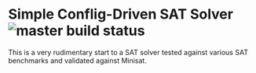 # Simple Conflig-Driven SAT Solver ![master build status](https://travis-ci.org/kunalarya/simple-sat-solver.svg?branch=master)


This is a very rudimentary start to a SAT solver tested against
various SAT benchmarks and validated against Minisat.
